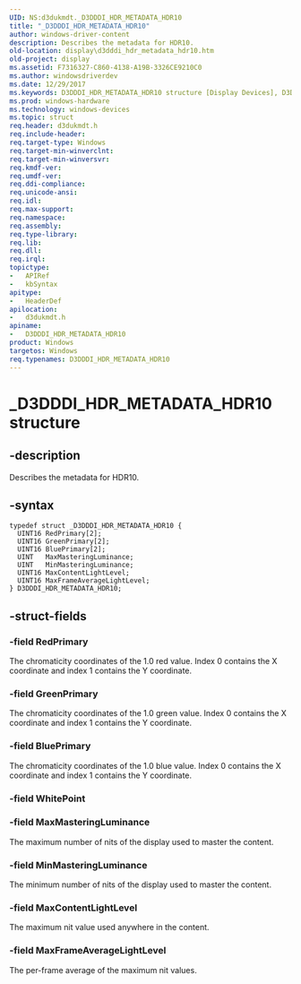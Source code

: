 ```yaml
---
UID: NS:d3dukmdt._D3DDDI_HDR_METADATA_HDR10
title: "_D3DDDI_HDR_METADATA_HDR10"
author: windows-driver-content
description: Describes the metadata for HDR10.
old-location: display\d3dddi_hdr_metadata_hdr10.htm
old-project: display
ms.assetid: F7316327-C860-4138-A19B-3326CE9210C0
ms.author: windowsdriverdev
ms.date: 12/29/2017
ms.keywords: D3DDDI_HDR_METADATA_HDR10 structure [Display Devices], D3DDDI_HDR_METADATA_HDR10, display.d3dddi_hdr_metadata_hdr10, d3dukmdt/D3DDDI_HDR_METADATA_HDR10, _D3DDDI_HDR_METADATA_HDR10
ms.prod: windows-hardware
ms.technology: windows-devices
ms.topic: struct
req.header: d3dukmdt.h
req.include-header: 
req.target-type: Windows
req.target-min-winverclnt: 
req.target-min-winversvr: 
req.kmdf-ver: 
req.umdf-ver: 
req.ddi-compliance: 
req.unicode-ansi: 
req.idl: 
req.max-support: 
req.namespace: 
req.assembly: 
req.type-library: 
req.lib: 
req.dll: 
req.irql: 
topictype:
-	APIRef
-	kbSyntax
apitype:
-	HeaderDef
apilocation:
-	d3dukmdt.h
apiname:
-	D3DDDI_HDR_METADATA_HDR10
product: Windows
targetos: Windows
req.typenames: D3DDDI_HDR_METADATA_HDR10
---
```


# _D3DDDI_HDR_METADATA_HDR10 structure


## -description


Describes the metadata for HDR10.


## -syntax


````
typedef struct _D3DDDI_HDR_METADATA_HDR10 {
  UINT16 RedPrimary[2];
  UINT16 GreenPrimary[2];
  UINT16 BluePrimary[2];
  UINT   MaxMasteringLuminance;
  UINT   MinMasteringLuminance;
  UINT16 MaxContentLightLevel;
  UINT16 MaxFrameAverageLightLevel;
} D3DDDI_HDR_METADATA_HDR10;
````


## -struct-fields




### -field RedPrimary

The chromaticity coordinates of the 1.0 red value. Index 0 contains the X coordinate and index 1 contains the Y coordinate. 


### -field GreenPrimary

The chromaticity coordinates of the 1.0 green value. Index 0 contains the X coordinate and index 1 contains the Y coordinate. 


### -field BluePrimary

The chromaticity coordinates of the 1.0 blue value. Index 0 contains the X coordinate and index 1 contains the Y coordinate. 


### -field WhitePoint

 


### -field MaxMasteringLuminance

The maximum number of nits of the display used to master the content. 


### -field MinMasteringLuminance

The minimum number of nits of the display used to master the content.


### -field MaxContentLightLevel

The maximum nit value used anywhere in the content. 


### -field MaxFrameAverageLightLevel

The per-frame average of the maximum nit values. 

